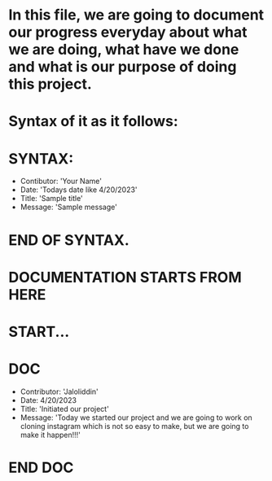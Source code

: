 # In this file, we are going to document our progress everyday about what we are doing, what have we done and what is our purpose of doing this project.

# Syntax of it as it follows:

# SYNTAX:

- Contibutor: 'Your Name'
- Date: 'Todays date like 4/20/2023'
- Title: 'Sample title'
- Message: 'Sample message'

# END OF SYNTAX.

# DOCUMENTATION STARTS FROM HERE

# START...


# DOC

- Contributor: 'Jaloliddin'
- Date: 4/20/2023
- Title: 'Initiated our project'
- Message: 'Today we started our project and we are going to work on cloning instagram which is not so easy to make, but we are going to make it happen!!!'

# END DOC